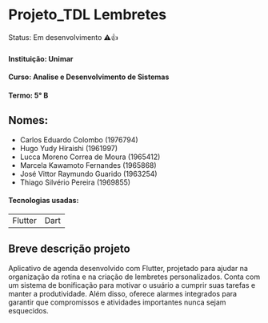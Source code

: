 <h1>Projeto_TDL Lembretes</h1>
Status: Em desenvolvimento ⚠️👍

#### Instituição: Unimar
#### Curso: Analise e Desenvolvimento de Sistemas
#### Termo: 5° B

## Nomes:
 + Carlos Eduardo Colombo (1976794)
 + Hugo Yudy Hiraishi (1961997)
 + Lucca Moreno Correa de Moura (1965412)
 + Marcela Kawamoto Fernandes (1965868)
 + José Vittor Raymundo Guarido (1963254)
 + Thiago Silvério Pereira (1969855)

#### Tecnologias usadas:

<table>
  <tr>
    <td>Flutter</td>
    <td>Dart</td>
  </tr>
</table>

## Breve descrição projeto 
Aplicativo de agenda desenvolvido com Flutter, projetado para ajudar na organização da rotina e na criação de lembretes personalizados. Conta com um sistema de bonificação para motivar o usuário a cumprir suas tarefas e manter a produtividade. Além disso, oferece alarmes integrados para garantir que compromissos e atividades importantes nunca sejam esquecidos.
